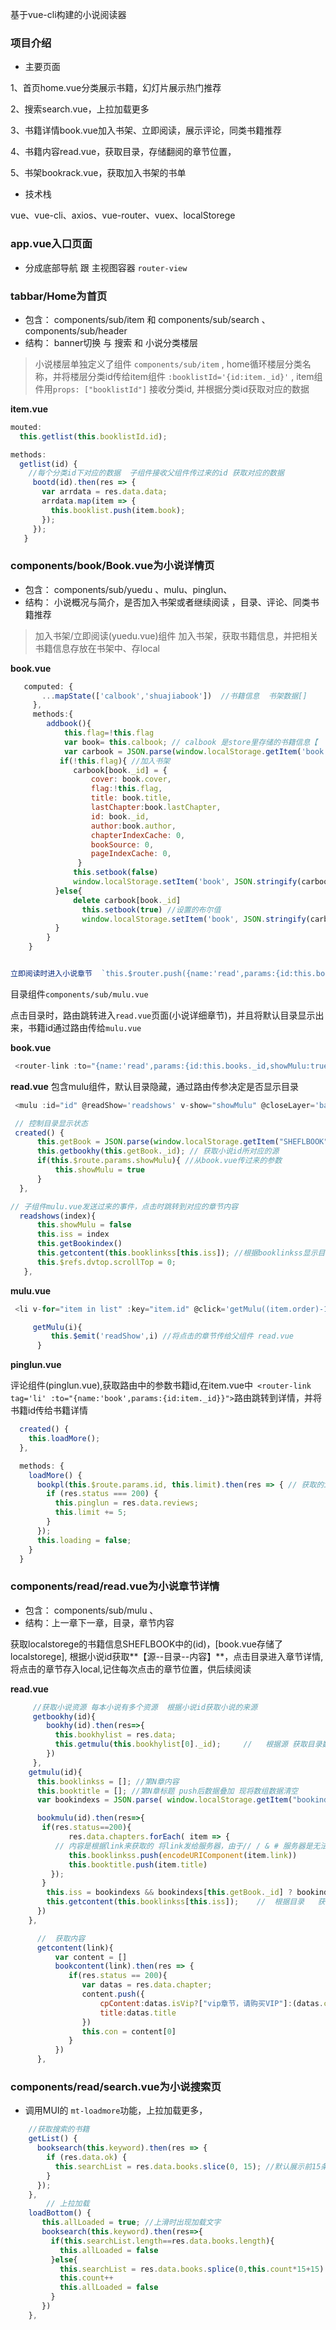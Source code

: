 基于vue-cli构建的小说阅读器
### 项目介绍
- 主要页面

1、首页home.vue分类展示书籍，幻灯片展示热门推荐

2、搜索search.vue，上拉加载更多

3、书籍详情book.vue加入书架、立即阅读，展示评论，同类书籍推荐

4、书籍内容read.vue，获取目录，存储翻阅的章节位置，

5、书架bookrack.vue，获取加入书架的书单

- 技术栈

vue、vue-cli、axios、vue-router、vuex、localStorege

### app.vue入口页面

 - 分成底部导航 跟 主视图容器 `router-view`

### tabbar/Home为首页

 - 包含： components/sub/item 和 components/sub/search 、components/sub/header 
 - 结构： banner切换 与 搜索 和 小说分类楼层
 >  小说楼层单独定义了组件 `components/sub/item` , home循环楼层分类名称，并将楼层分类id传给item组件 `:booklistId='{id:item._id}'` , item组件用`props: ["booklistId"]` 接收分类id, 并根据分类id获取对应的数据

 **item.vue**
 ```javascript
 mouted:
   this.getlist(this.booklistId.id);

 methods:
   getlist(id) {
     //每个分类id下对应的数据  子组件接收父组件传过来的id 获取对应的数据
      bootd(id).then(res => {
        var arrdata = res.data.data;
        arrdata.map(item => {
          this.booklist.push(item.book);
        });
      });
    }

 ```


###  components/book/Book.vue为小说详情页

- 包含： components/sub/yuedu 、mulu、pinglun、
- 结构： 小说概况与简介，是否加入书架或者继续阅读 ，目录、评论、同类书籍推荐

> 加入书架/立即阅读(yuedu.vue)组件
 加入书架，获取书籍信息，并把相关书籍信息存放在书架中、存local

 **book.vue**

```javascript
   computed: {
       ...mapState(['calbook','shuajiabook'])  //书籍信息  书架数据[]
     },
     methods:{
        addbook(){
            this.flag=!this.flag
            var book= this.calbook; // calbook 是store里存储的书籍信息【  SHEFLBOOK  】
            var carbook = JSON.parse(window.localStorage.getItem('book') || '{}')
           if(!this.flag){ //加入书架
              carbook[book._id] = {
                  cover: book.cover,
                  flag:!this.flag,
                  title: book.title,
                  lastChapter:book.lastChapter,
                  id: book._id,
                  author:book.author,
                  chapterIndexCache: 0,
                  bookSource: 0,
                  pageIndexCache: 0,
               }
              this.setbook(false)
              window.localStorage.setItem('book', JSON.stringify(carbook))
          }else{
              delete carbook[book._id]
                this.setbook(true) //设置的布尔值
                window.localStorage.setItem('book', JSON.stringify(carbook))
          }
        }
    }


立即阅读时进入小说章节  `this.$router.push({name:'read',params:{id:this.booklinks}})`

```

 目录组件`components/sub/mulu.vue`

点击目录时，路由跳转进入`read.vue`页面(小说详细章节)，并且将默认目录显示出来，书籍id通过路由传给`mulu.vue`

**book.vue**

```javascript
 <router-link :to="{name:'read',params:{id:this.books._id,showMulu:true}}" class="mulu" tag="p">

```
**read.vue** 包含mulu组件，默认目录隐藏，通过路由传参决定是否显示目录

```javascript
 <mulu :id="id" @readShow='readshows' v-show="showMulu" @closeLayer='backGo()'></mulu>

 // 控制目录显示状态
 created() {
      this.getBook = JSON.parse(window.localStorage.getItem("SHEFLBOOK")); // book/book.vue 存储的书籍信息
      this.getbookhy(this.getBook._id); // 获取小说id所对应的源   
      if(this.$route.params.showMulu){ //从book.vue传过来的参数
          this.showMulu = true
      }
  },

// 子组件mulu.vue发送过来的事件，点击时跳转到对应的章节内容
  readshows(index){
      this.showMulu = false
      this.iss = index
      this.getBookindex()
      this.getcontent(this.booklinkss[this.iss]); //根据booklinkss显示目录章节
      this.$refs.dvtop.scrollTop = 0;
   },

```
**mulu.vue**

```javascript
 <li v-for="item in list" :key="item.id" @click='getMulu((item.order)-1)'>{{item.title}} <em style="color:red">{{item.isVip?'vip':null}}</em></li>

     getMulu(i){
         this.$emit('readShow',i) //将点击的章节传给父组件 read.vue
      }

```




**pinglun.vue**

 评论组件(pinglun.vue),获取路由中的参数书籍id,在item.vue中` <router-link tag='li' :to="{name:'book',params:{id:item._id}}">`路由跳转到详情，并将书籍id传给书籍详情

```javascript
  created() {
    this.loadMore();
  },

  methods: {
    loadMore() {
      bookpl(this.$route.params.id, this.limit).then(res => { // 获取的item组件的路由参数 书籍id
        if (res.status === 200) {
          this.pinglun = res.data.reviews;
          this.limit += 5;
        }
      });
      this.loading = false;
    }
  }

```


###  components/read/read.vue为小说章节详情

- 包含： components/sub/mulu 、
- 结构：上一章下一章，目录，章节内容

 获取localstorege的书籍信息SHEFLBOOK中的(id)，[book.vue存储了localstorege], 根据小说id获取**【源--目录--内容】**，点击目录进入章节详情,将点击的章节存入local,记住每次点击的章节位置，供后续阅读

 **read.vue**

```javascript
     //获取小说资源 每本小说有多个资源  根据小说id获取小说的来源
     getbookhy(id){
        bookhy(id).then(res=>{
          this.bookhylist = res.data;
          this.getmulu(this.bookhylist[0]._id);     //   根据源 获取目录数据 默认第一个源
        })
     },
    getmulu(id){
      this.booklinkss = []; //第N章内容
      this.booktitle = []; //第N章标题 push后数据叠加 现将数组数据清空
      var bookindexs = JSON.parse( window.localStorage.getItem("bookindex") || "{}" ); //章节位置

      bookmulu(id).then(res=>{
       if(res.status==200){
             res.data.chapters.forEach( item => {
          // 内容是根据link来获取的 将link发给服务器，由于// / & # 服务器是无法识别的 所以需要对link转码  最后服务器返回内容   
             this.booklinkss.push(encodeURIComponent(item.link))
             this.booktitle.push(item.title)
         });
       }
        this.iss = bookindexs && bookindexs[this.getBook._id] ? bookindexs[this.getBook._id].bookindex  : this.iss;
        this.getcontent(this.booklinkss[this.iss]);    //  根据目录   获取内容   
      })
    },

      //  获取内容
      getcontent(link){
          var content = []
          bookcontent(link).then(res => {
             if(res.status == 200){
                var datas = res.data.chapter;
                content.push({
                    cpContent:datas.isVip?["vip章节，请购买VIP"]:(datas.cpContent ? datas.cpContent.split("\n") : datas.body.split("\n")),
                    title:datas.title
                })
                this.con = content[0]
             }
          })
      },
 ```

###  components/read/search.vue为小说搜索页
- 调用MUI的  `mt-loadmore`功能，上拉加载更多，
```JavaScript
    //获取搜索的书籍
    getList() {
      booksearch(this.keyword).then(res => {
        if (res.data.ok) {
          this.searchList = res.data.books.slice(0, 15); //默认展示前15条数据
        }
      });
    },
        // 上拉加载
    loadBottom() {
       this.allLoaded = true; //上滑时出现加载文字
       booksearch(this.keyword).then(res=>{
         if(this.searchList.length==res.data.books.length){
           this.allLoaded = false
         }else{
           this.searchList = res.data.books.splice(0,this.count*15+15)  //每次拉动时在现有基础上加15条 cout++
           this.count++
           this.allLoaded = false 
         }
       })
    },
```
